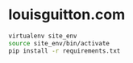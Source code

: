 # louisguitton.com

```bash
virtualenv site_env
source site_env/bin/activate
pip install -r requirements.txt
```

